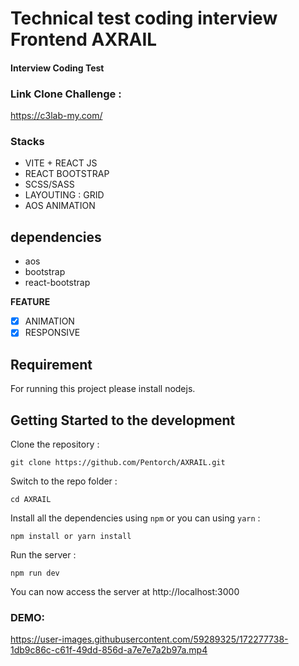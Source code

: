 # Technical test coding interview Frontend AXRAIL

#### Interview Coding Test

### Link Clone Challenge :

https://c3lab-my.com/

### Stacks

- VITE + REACT JS
- REACT BOOTSTRAP
- SCSS/SASS
- LAYOUTING : GRID
- AOS ANIMATION

## dependencies

- aos
- bootstrap
- react-bootstrap

**FEATURE**

- [x] ANIMATION
- [x] RESPONSIVE

## Requirement

For running this project please install nodejs.

## Getting Started to the development




Clone the repository :

```
git clone https://github.com/Pentorch/AXRAIL.git
```

Switch to the repo folder :

```
cd AXRAIL
```

Install all the dependencies using `npm` or you can using `yarn` :

```
npm install or yarn install
```

Run the server :

```
npm run dev
```

You can now access the server at http://localhost:3000

### DEMO:
https://user-images.githubusercontent.com/59289325/172277738-1db9c86c-c61f-49dd-856d-a7e7e7a2b97a.mp4

